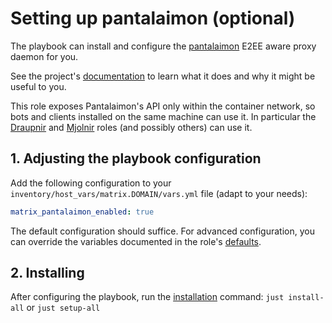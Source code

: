 # Setting up pantalaimon (optional)

The playbook can install and configure the [pantalaimon](https://github.com/matrix-org/pantalaimon) E2EE aware proxy daemon for you.

See the project's [documentation](https://github.com/matrix-org/pantalaimon) to learn what it does and why it might be useful to you.

This role exposes Pantalaimon's API only within the container network, so bots and clients installed on the same machine can use it. In particular the [Draupnir](configuring-playbook-bot-draupnir.md) and [Mjolnir](configuring-playbook-bot-mjolnir.md) roles (and possibly others) can use it.

## 1. Adjusting the playbook configuration

Add the following configuration to your `inventory/host_vars/matrix.DOMAIN/vars.yml` file (adapt to your needs):

```yaml
matrix_pantalaimon_enabled: true
```

The default configuration should suffice. For advanced configuration, you can override the variables documented in the role's [defaults](../roles/custom/matrix-pantalaimon/defaults/main.yml).

## 2. Installing

After configuring the playbook, run the [installation](installing.md) command: `just install-all` or `just setup-all`
